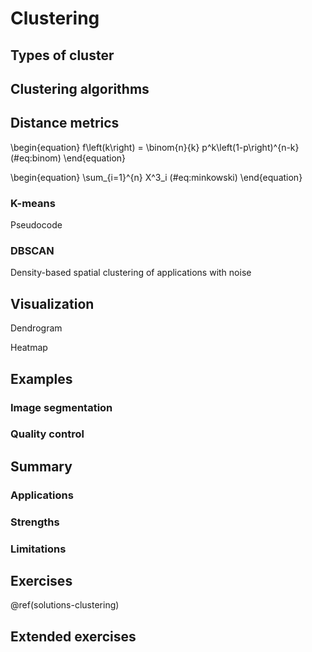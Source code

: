 # Clustering

<!-- Matt -->

<!-- http://www.madgroup.path.cam.ac.uk/microarraysummary.shtml -->

## Types of cluster



## Clustering algorithms

## Distance metrics

\begin{equation} 
  f\left(k\right) = \binom{n}{k} p^k\left(1-p\right)^{n-k}
  (\#eq:binom)
\end{equation} 

\begin{equation}
  \sum_{i=1}^{n} X^3_i
  (\#eq:minkowski)
\end{equation}

### K-means

Pseudocode

### DBSCAN
Density-based spatial clustering of applications with noise


## Visualization
Dendrogram

Heatmap

## Examples

### Image segmentation

### Quality control


## Summary

### Applications

### Strengths

### Limitations


## Exercises


\@ref(solutions-clustering)

## Extended exercises


